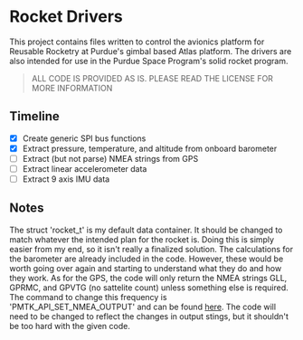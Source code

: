 # Rocket Drivers

This project contains files written to control the avionics platform for Reusable Rocketry at Purdue's gimbal based Atlas platform. The drivers are also intended for use in the Purdue Space Program's solid rocket program.

> ALL CODE IS PROVIDED AS IS. PLEASE READ THE LICENSE FOR MORE INFORMATION

## Timeline

- [x] Create generic SPI bus functions
- [X] Extract pressure, temperature, and altitude from onboard barometer
- [ ] Extract (but not parse) NMEA strings from GPS
- [ ] Extract linear accelerometer data
- [ ] Extract 9 axis IMU data

## Notes

The struct 'rocket_t' is my default data container. It should be changed to match whatever the intended plan for the rocket is. Doing this is simply easier from my end, so it isn't really a finalized solution. The calculations for the barometer are already included in the code. However, these would be worth going over again and starting to understand what they do and how they work. As for the GPS, the code will only return the NMEA strings GLL, GPRMC, and GPVTG (no sattelite count) unless something else is required. The command to change this frequency is 'PMTK_API_SET_NMEA_OUTPUT' and can be found [here](https://cdn-shop.adafruit.com/datasheets/PMTK_A11.pdf). The code will need to be changed to reflect the changes in output stings, but it shouldn't be too hard with the given code.
